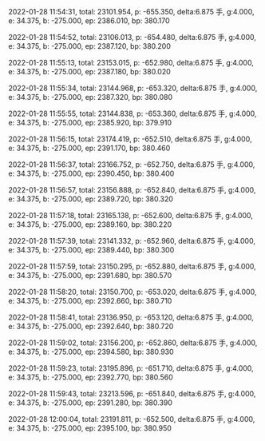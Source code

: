 2022-01-28 11:54:31, total: 23101.954, p: -655.350, delta:6.875 手, g:4.000, e: 34.375, b: -275.000, ep: 2386.010, bp: 380.170

2022-01-28 11:54:52, total: 23106.013, p: -654.480, delta:6.875 手, g:4.000, e: 34.375, b: -275.000, ep: 2387.120, bp: 380.200

2022-01-28 11:55:13, total: 23153.015, p: -652.980, delta:6.875 手, g:4.000, e: 34.375, b: -275.000, ep: 2387.180, bp: 380.020

2022-01-28 11:55:34, total: 23144.968, p: -653.320, delta:6.875 手, g:4.000, e: 34.375, b: -275.000, ep: 2387.320, bp: 380.080

2022-01-28 11:55:55, total: 23144.838, p: -653.360, delta:6.875 手, g:4.000, e: 34.375, b: -275.000, ep: 2385.920, bp: 379.910

2022-01-28 11:56:15, total: 23174.419, p: -652.510, delta:6.875 手, g:4.000, e: 34.375, b: -275.000, ep: 2391.170, bp: 380.460

2022-01-28 11:56:37, total: 23166.752, p: -652.750, delta:6.875 手, g:4.000, e: 34.375, b: -275.000, ep: 2390.450, bp: 380.400

2022-01-28 11:56:57, total: 23156.888, p: -652.840, delta:6.875 手, g:4.000, e: 34.375, b: -275.000, ep: 2389.720, bp: 380.320

2022-01-28 11:57:18, total: 23165.138, p: -652.600, delta:6.875 手, g:4.000, e: 34.375, b: -275.000, ep: 2389.160, bp: 380.220

2022-01-28 11:57:39, total: 23141.332, p: -652.960, delta:6.875 手, g:4.000, e: 34.375, b: -275.000, ep: 2389.440, bp: 380.300

2022-01-28 11:57:59, total: 23150.295, p: -652.880, delta:6.875 手, g:4.000, e: 34.375, b: -275.000, ep: 2391.680, bp: 380.570

2022-01-28 11:58:20, total: 23150.700, p: -653.020, delta:6.875 手, g:4.000, e: 34.375, b: -275.000, ep: 2392.660, bp: 380.710

2022-01-28 11:58:41, total: 23136.950, p: -653.120, delta:6.875 手, g:4.000, e: 34.375, b: -275.000, ep: 2392.640, bp: 380.720

2022-01-28 11:59:02, total: 23156.200, p: -652.860, delta:6.875 手, g:4.000, e: 34.375, b: -275.000, ep: 2394.580, bp: 380.930

2022-01-28 11:59:23, total: 23195.896, p: -651.710, delta:6.875 手, g:4.000, e: 34.375, b: -275.000, ep: 2392.770, bp: 380.560

2022-01-28 11:59:43, total: 23213.596, p: -651.840, delta:6.875 手, g:4.000, e: 34.375, b: -275.000, ep: 2391.280, bp: 380.390

2022-01-28 12:00:04, total: 23191.811, p: -652.500, delta:6.875 手, g:4.000, e: 34.375, b: -275.000, ep: 2395.100, bp: 380.950
